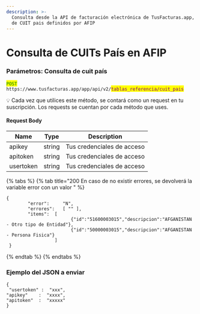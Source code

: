 ```yaml
---
description: >-
  Consulta desde la API de facturación electrónica de TusFacturas.app, la lista
  de CUIT pais definidos por AFIP
---
```


# Consulta de CUITs País en AFIP

### Parámetros: Consulta de cuit país

<mark style="color:green;">`POST`</mark> `https://www.tusfacturas.app/app/api/v2/`<mark style="color:purple;">`tablas_referencia/cuit_pais`</mark>

💡 Cada vez que utilices este método, se contará como un request en tu suscripción. Los requests se cuentan por cada método que uses.



#### Request Body

| Name      | Type   | Description                |
| --------- | ------ | -------------------------- |
| apikey    | string | Tus credenciales de acceso |
| apitoken  | string | Tus credenciales de acceso |
| usertoken | string | Tus credenciales de acceso |

{% tabs %}
{% tab title="200 En caso de no existir errores, se devolverá la variable error con un valor " %}
```
{
        "error":     "N",
        "errores":   [ "" ],
        "items":  [
                        {"id":"51600003015","descripcion":"AFGANISTAN - Otro tipo de Entidad"},
                        {"id":"50000003015","descripcion":"AFGANISTAN - Persona Fisica"}
                  ] 
 }
```
{% endtab %}
{% endtabs %}

### Ejemplo del JSON a enviar

```
{ 
 "usertoken" :  "xxx",
"apikey"    :  "xxxx",
"apitoken"  :  "xxxxx" 
}
```
